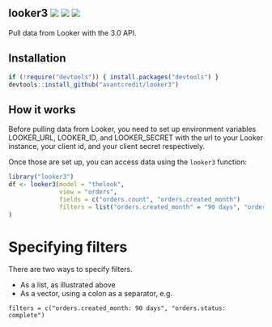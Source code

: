 ## looker3 <a href="https://travis-ci.org/avantcredit/looker3"><img src="https://img.shields.io/travis/avantcredit/looker3.svg"></a> <a href="https://codecov.io/github/avantcredit/looker3"><img src="https://img.shields.io/codecov/c/github/avantcredit/looker3.svg"></a> <a href="https://github.com/avantcredit/looker3/tags"><img src="https://img.shields.io/github/tag/avantcredit/looker3.svg"></a>

Pull data from Looker with the 3.0 API.

## Installation

```R
if (!require("devtools")) { install.packages("devtools") }
devtools::install_github("avantcredit/looker3")
```

## How it works

Before pulling data from Looker, you need to set up environment variables LOOKER_URL, LOOKER_ID, and LOOKER_SECRET with the url to your Looker instance, your client id, and your client secret respectively.

Once those are set up, you can access data using the `looker3` function:
```R
library("looker3")
df <- looker3(model = "thelook",
              view = "orders",
              fields = c("orders.count", "orders.created_month")
              filters = list("orders.created_month" = "90 days", "orders.status" = "complete")
)
```

# Specifying filters

There are two ways to specify filters. 
* As a list, as illustrated above
* As a vector, using a colon as a separator, e.g.

```
filters = c("orders.created_month: 90 days", "orders.status: complete")
```
